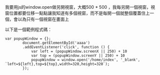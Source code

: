 我要用js的window.open做另開視窗，大概500 * 500 ，我每另開一個視窗，視窗位置都要位移一點點讓我知道有多個視窗，而不是每開一個就整個覆蓋住上一個，會以為只有一個視窗在畫面上


以下是一個範例程式碼：

```
var popupWindow = {};
        document.getElementById('aaaa')
        .addEventListener('click', function () {
            var left = (popupWindow.screenX || 250) + 10
            var top = (popupWindow.screenY || 250) + 10
            popupWindow = window.open('/home/index', '_blank', `left=${left},top=${top},width=320,height=320`);
        });
```

